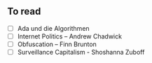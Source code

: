 ## To read

* [ ] Ada und die Algorithmen 
* [ ] Internet Politics – Andrew Chadwick
* [ ] Obfuscation – Finn Brunton
* [ ] Surveillance Capitalism - Shoshanna Zuboff

